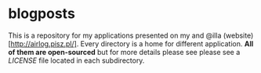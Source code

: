 blogposts
==========
This is a repository for my applications presented on my and @illa (website)[http://airlog.pisz.pl/].
Every directory is a home for different application. **All of them are open-sourced** but for more
details please see please see a *LICENSE* file located in each subdirectory.

